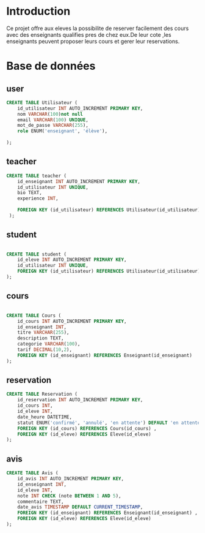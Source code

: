 # Introduction
Ce projet offre aux eleves la possibilite de reserver facilement des cours avec des enseignants qualifies pres de chez eux.De leur cote ,les enseignants peuvent proposer leurs cours et gerer leur reservations.

# Base de données
## user 
```SQL
CREATE TABLE Utilisateur (
    id_utilisateur INT AUTO_INCREMENT PRIMARY KEY,
    nom VARCHAR(100)not null
    email VARCHAR(100) UNIQUE,
    mot_de_passe VARCHAR(255),
    role ENUM('enseignant', 'élève'),
    
);
```
## teacher  
```SQL
CREATE TABLE teacher (
    id_enseignant INT AUTO_INCREMENT PRIMARY KEY,
    id_utilisateur INT UNIQUE,
    bio TEXT,
    experience INT,
    
    FOREIGN KEY (id_utilisateur) REFERENCES Utilisateur(id_utilisateur) ON
 );
```
## student 
```SQL

CREATE TABLE student (
    id_eleve INT AUTO_INCREMENT PRIMARY KEY,
    id_utilisateur INT UNIQUE,
    FOREIGN KEY (id_utilisateur) REFERENCES Utilisateur(id_utilisateur) 
);
```
## cours 
```SQL

CREATE TABLE Cours (
    id_cours INT AUTO_INCREMENT PRIMARY KEY,
    id_enseignant INT,
    titre VARCHAR(255),
    description TEXT,
    categorie VARCHAR(100),
    tarif DECIMAL(10,2),
    FOREIGN KEY (id_enseignant) REFERENCES Enseignant(id_enseignant)
);
```
## reservation 
```SQL
CREATE TABLE Reservation (
    id_reservation INT AUTO_INCREMENT PRIMARY KEY,
    id_cours INT,
    id_eleve INT,
    date_heure DATETIME,
    statut ENUM('confirmé', 'annulé', 'en attente') DEFAULT 'en attente',
    FOREIGN KEY (id_cours) REFERENCES Cours(id_cours) ,
    FOREIGN KEY (id_eleve) REFERENCES Eleve(id_eleve) 
);
```
## avis 
```SQL
CREATE TABLE Avis (
    id_avis INT AUTO_INCREMENT PRIMARY KEY,
    id_enseignant INT,
    id_eleve INT,
    note INT CHECK (note BETWEEN 1 AND 5),
    commentaire TEXT,
    date_avis TIMESTAMP DEFAULT CURRENT_TIMESTAMP,
    FOREIGN KEY (id_enseignant) REFERENCES Enseignant(id_enseignant) ,
    FOREIGN KEY (id_eleve) REFERENCES Eleve(id_eleve) 
);








